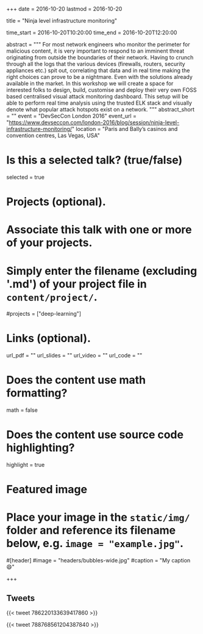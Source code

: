 +++
date = 2016-10-20
lastmod = 2016-10-20

title = "Ninja level infrastructure monitoring"

time_start = 2016-10-20T10:20:00
time_end = 2016-10-20T12:20:00

abstract = """
For most network engineers who monitor the perimeter for malicious content, it is very important to respond to an imminent threat originating from outside the boundaries of their network. Having to crunch through all the logs that the various devices (firewalls, routers, security appliances etc.) spit out, correlating that data and in real time making the right choices can prove to be a nightmare. Even with the solutions already available in the market. In this workshop we will create a space for interested folks to design, build, customise and deploy their very own FOSS based centralised visual attack monitoring dashboard. This setup will be able to perform real time analysis using the trusted ELK stack and visually denote what popular attack hotspots exist on a network.
"""
abstract_short = ""
event = "DevSecCon London 2016"
event_url = "https://www.devseccon.com/london-2016/blog/session/ninja-level-infrastructure-monitoring/"
location = "Paris and Bally’s casinos and convention centres, Las Vegas, USA"

# Is this a selected talk? (true/false)
selected = true

# Projects (optional).
#   Associate this talk with one or more of your projects.
#   Simply enter the filename (excluding '.md') of your project file in `content/project/`.
#projects = ["deep-learning"]

# Links (optional).
url_pdf = ""
url_slides = ""
url_video = ""
url_code = ""

# Does the content use math formatting?
math = false

# Does the content use source code highlighting?
highlight = true

# Featured image
# Place your image in the `static/img/` folder and reference its filename below, e.g. `image = "example.jpg"`.

#[header]
#image = "headers/bubbles-wide.jpg"
#caption = "My caption :smile:"

+++

## Tweets

{{< tweet 786220133639417860 >}}

{{< tweet 788768561204387840 >}}
